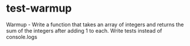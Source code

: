 # test-warmup

Warmup - Write a function that takes an array of integers and returns the sum of the integers after adding 1 to each. Write tests instead of console.logs
